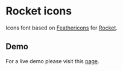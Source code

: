 # Rocket icons

Icons font based on [Feathericons](https://feathericons.com/) for [Rocket](https://github.com/danieledeluca/rocket).

## Demo

For a live demo please visit this [page](https://danieledeluca.github.io/rocket-icons/rocket-icons/demo.html).
